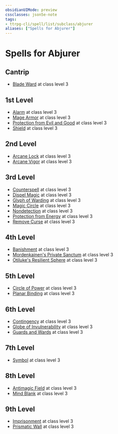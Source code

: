 ```yaml
---
obsidianUIMode: preview
cssclasses: json5e-note
tags:
- ttrpg-cli/spell/list/subclass/abjurer
aliases: ["Spells for Abjurer"]
---
```

# Spells for Abjurer

## Cantrip

- [Blade Ward](3-Mechanics/CLI/spells/blade-ward-xphb.md "XPHB") at class level 3

## 1st Level

- [Alarm](3-Mechanics/CLI/spells/alarm-xphb.md "XPHB") at class level 3
- [Mage Armor](3-Mechanics/CLI/spells/mage-armor-xphb.md "XPHB") at class level 3
- [Protection from Evil and Good](3-Mechanics/CLI/spells/protection-from-evil-and-good-xphb.md "XPHB") at class level 3
- [Shield](3-Mechanics/CLI/spells/shield-xphb.md "XPHB") at class level 3

## 2nd Level

- [Arcane Lock](3-Mechanics/CLI/spells/arcane-lock-xphb.md "XPHB") at class level 3
- [Arcane Vigor](3-Mechanics/CLI/spells/arcane-vigor-xphb.md "XPHB") at class level 3

## 3rd Level

- [Counterspell](3-Mechanics/CLI/spells/counterspell-xphb.md "XPHB") at class level 3
- [Dispel Magic](3-Mechanics/CLI/spells/dispel-magic-xphb.md "XPHB") at class level 3
- [Glyph of Warding](3-Mechanics/CLI/spells/glyph-of-warding-xphb.md "XPHB") at class level 3
- [Magic Circle](3-Mechanics/CLI/spells/magic-circle-xphb.md "XPHB") at class level 3
- [Nondetection](3-Mechanics/CLI/spells/nondetection-xphb.md "XPHB") at class level 3
- [Protection from Energy](3-Mechanics/CLI/spells/protection-from-energy-xphb.md "XPHB") at class level 3
- [Remove Curse](3-Mechanics/CLI/spells/remove-curse-xphb.md "XPHB") at class level 3

## 4th Level

- [Banishment](3-Mechanics/CLI/spells/banishment-xphb.md "XPHB") at class level 3
- [Mordenkainen's Private Sanctum](3-Mechanics/CLI/spells/mordenkainens-private-sanctum-xphb.md "XPHB") at class level 3
- [Otiluke's Resilient Sphere](3-Mechanics/CLI/spells/otilukes-resilient-sphere-xphb.md "XPHB") at class level 3

## 5th Level

- [Circle of Power](3-Mechanics/CLI/spells/circle-of-power-xphb.md "XPHB") at class level 3
- [Planar Binding](3-Mechanics/CLI/spells/planar-binding-xphb.md "XPHB") at class level 3

## 6th Level

- [Contingency](3-Mechanics/CLI/spells/contingency-xphb.md "XPHB") at class level 3
- [Globe of Invulnerability](3-Mechanics/CLI/spells/globe-of-invulnerability-xphb.md "XPHB") at class level 3
- [Guards and Wards](3-Mechanics/CLI/spells/guards-and-wards-xphb.md "XPHB") at class level 3

## 7th Level

- [Symbol](3-Mechanics/CLI/spells/symbol-xphb.md "XPHB") at class level 3

## 8th Level

- [Antimagic Field](3-Mechanics/CLI/spells/antimagic-field-xphb.md "XPHB") at class level 3
- [Mind Blank](3-Mechanics/CLI/spells/mind-blank-xphb.md "XPHB") at class level 3

## 9th Level

- [Imprisonment](3-Mechanics/CLI/spells/imprisonment-xphb.md "XPHB") at class level 3
- [Prismatic Wall](3-Mechanics/CLI/spells/prismatic-wall-xphb.md "XPHB") at class level 3